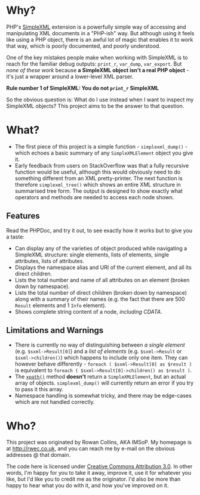 Why?
====

PHP's [SimpleXML](http://php.net/simplexml) extension is a powerfully simple way of accessing and manipulating XML documents in a "PHP-ish" way. But although using it feels like using a PHP object, there is an awful lot of magic that enables it to work that way, which is poorly documented, and poorly understood.

One of the key mistakes people make when working with SimpleXML is to reach for the familiar debug outputs: `print_r`, `var_dump`, `var_export`. But *none of these work* because **a SimpleXML object isn't a real PHP object** - it's just a wrapper around a lower-level XML parser. 

**Rule number 1 of SimpleXML: You do not `print_r` SimpleXML**

So the obvious question is: What do I use instead when I want to inspect my SimpleXML objects? This project aims to be the answer to that question.

What?
=====

* The first piece of this project is a simple function - `simplexml_dump()` - which echoes a basic summary of any `SimpleXMLElement` object you give it.
* Early feedback from users on StackOverflow was that a fully recursive function would be useful, although this would obviously need to do something different from an XML pretty-printer. The next function is therefore `simplexml_tree()`  which shows an entire XML structure in summarised tree form. The output is designed to show exactly what operators and methods are needed to access each node shown.

Features
--------

Read the PHPDoc, and try it out, to see exactly how it works but to give you a taste:

* Can display any of the varieties of object produced while navigating a SimpleXML structure: single elements, lists of elements, single attributes, lists of attributes.
* Displays the namespace alias and URI of the current element, and all its direct children.
* Lists the total number and name of all attributes on an element (broken down by namespace).
* Lists the total number of direct children (broken down by namespace) along with a summary of their names (e.g. the fact that there are 500 `Result` elements and 1 `Info` element).
* Shows complete string content of a node, *including CDATA*.

Limitations and Warnings
------------------------

* There is currently no way of distinguishing between *a single element* (e.g. `$sxml->Result[0]`) and a *list of elements* (e.g. `$sxml->Result` or `$sxml->children()`) which happens to include only one item. They can however behave differently - `foreach ( $sxml->Result[0] as $result )` is equivalent to `foreach ( $sxml->Result[0]->children() as $result )`.
* The [`xpath()`](http://php.net/manual/en/simplexmlelement.xpath.php) method **doesn't** return a `SimpleXMLElement`, but an actual array of objects. `simplexml_dump()` will currently return an error if you try to pass it this array.
* Namespace handling is somewhat tricky, and there may be edge-cases which are not handled correctly.

Who?
====

This project was originated by Rowan Collins, AKA IMSoP. My homepage is at <http://rwec.co.uk>, and you can reach me by e-mail on the obvious addresses @ that domain.

The code here is licensed under [Creative Commons Attribution 3.0](http://creativecommons.org/licenses/by/3.0/). In other words, I'm happy for you to take it away, improve it, use it for whatever you like, but I'd like you to credit me as the originator. I'd also be more than happy to hear what you do with it, and how you've improved on it.
